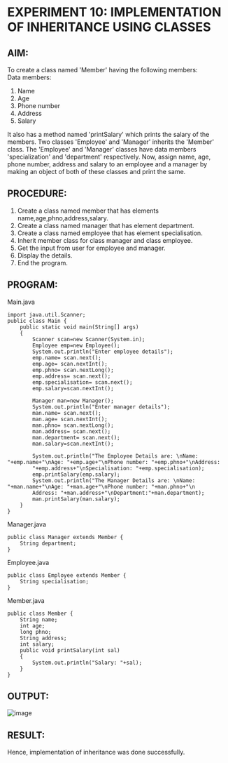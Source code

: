 # EXPERIMENT 10: IMPLEMENTATION OF INHERITANCE USING CLASSES

## AIM:
To create a class named 'Member' having the following members:  
Data members:
1. Name
2. Age
3. Phone number
4. Address
5. Salary

It also has a method named 'printSalary' which prints the salary of the members. Two classes 'Employee' and 'Manager' inherits the 'Member' class. The 'Employee' and 'Manager' classes have data members 'specialization' and 'department' respectively. Now, assign name, age, phone number, address and salary to an employee and a manager by making an object of both of these classes and print the same.

## PROCEDURE:
1. Create a class named member that has elements name,age,phno,address,salary.
2. Create a class named manager that has element department.
3. Create a class named employee that has element specialisation.
4. Inherit member class for class manager and class employee.
5. Get the input from user for employee and manager.
6. Display the details.
7. End the program.

## PROGRAM:
Main.java
```
import java.util.Scanner;
public class Main {
    public static void main(String[] args)
    {
        Scanner scan=new Scanner(System.in);
        Employee emp=new Employee();
        System.out.println("Enter employee details");
        emp.name= scan.next();
        emp.age= scan.nextInt();
        emp.phno= scan.nextLong();
        emp.address= scan.next();
        emp.specialisation= scan.next();
        emp.salary=scan.nextInt();

        Manager man=new Manager();
        System.out.println("Enter manager details");
        man.name= scan.next();
        man.age= scan.nextInt();
        man.phno= scan.nextLong();
        man.address= scan.next();
        man.department= scan.next();
        man.salary=scan.nextInt();

        System.out.println("The Employee Details are: \nName: "+emp.name+"\nAge: "+emp.age+"\nPhone number: "+emp.phno+"\nAddress:
        "+emp.address+"\nSpecialisation: "+emp.specialisation);
        emp.printSalary(emp.salary);
        System.out.println("The Manager Details are: \nName: "+man.name+"\nAge: "+man.age+"\nPhone number: "+man.phno+"\n
        Address: "+man.address+"\nDepartment:"+man.department);
        man.printSalary(man.salary);
    }
}
```
Manager.java
```
public class Manager extends Member {
    String department;
}
```
Employee.java
```
public class Employee extends Member {
    String specialisation;
}
```
Member.java
```
public class Member {
    String name;
    int age;
    long phno;
    String address;
    int salary;
    public void printSalary(int sal)
    {
        System.out.println("Salary: "+sal);
    }
}
```

## OUTPUT:
![image](https://github.com/Rithigasri/Experiment10-Java/assets/93427256/b4d847da-a56b-47a1-a670-29ff3f0a9071)

## RESULT:
Hence, implementation of inheritance was done successfully.
